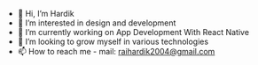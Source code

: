 - 👋 Hi, I’m Hardik
- 👀 I’m interested in design and development 
- 🌱 I’m currently working on App Development With React Native
- 💞️ I’m looking to grow myself in various technologies 
- 📫 How to reach me - mail: raihardik2004@gmail.com

<!---
hardkrai/hardkrai is a ✨ special ✨ repository because its `README.md` (this file) appears on your GitHub profile.
You can click the Preview link to take a look at your changes.
--->

